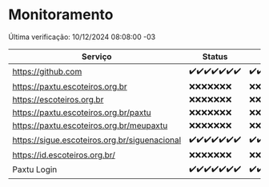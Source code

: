 # Monitoramento

Última verificação: 10/12/2024 08:08:00 -03

|Serviço|Status|Últimas 24h|
|---|---|---|
|https://github.com|<span title="2024-12-03: OK=23">✔️</span><span title="2024-12-04: OK=23">✔️</span><span title="2024-12-05: OK=23">✔️</span><span title="2024-12-06: OK=23">✔️</span><span title="2024-12-07: OK=23">✔️</span><span title="2024-12-08: OK=23">✔️</span><span title="2024-12-09: OK=10">✔️</span>|<span title="09/12/2024 08:08:00 -03 : 200">✔️</span><span title="09/12/2024 09:17:00 -03 : 200">✔️</span><span title="09/12/2024 10:21:00 -03 : 200">✔️</span><span title="09/12/2024 11:08:00 -03 : 200">✔️</span><span title="09/12/2024 12:09:00 -03 : 200">✔️</span><span title="09/12/2024 13:11:00 -03 : 200">✔️</span><span title="09/12/2024 14:08:00 -03 : 200">✔️</span><span title="09/12/2024 15:12:00 -03 : 200">✔️</span><span title="09/12/2024 16:07:00 -03 : 200">✔️</span><span title="09/12/2024 17:10:00 -03 : 200">✔️</span><span title="09/12/2024 18:08:00 -03 : 200">✔️</span><span title="09/12/2024 19:08:00 -03 : 200">✔️</span><span title="09/12/2024 20:08:00 -03 : 200">✔️</span><span title="09/12/2024 21:44:00 -03 : 200">✔️</span><span title="09/12/2024 23:23:00 -03 : 200">✔️</span><span title="10/12/2024 00:29:00 -03 : 200">✔️</span><span title="10/12/2024 01:11:00 -03 : 200">✔️</span><span title="10/12/2024 02:09:00 -03 : 200">✔️</span><span title="10/12/2024 03:13:00 -03 : 200">✔️</span><span title="10/12/2024 04:09:00 -03 : 200">✔️</span><span title="10/12/2024 05:12:00 -03 : 200">✔️</span><span title="10/12/2024 06:10:00 -03 : 200">✔️</span><span title="10/12/2024 07:10:00 -03 : 200">✔️</span><span title="10/12/2024 08:08:00 -03 : 200">✔️</span>|
|https://paxtu.escoteiros.org.br|<span title="2024-12-03: Falhas=23">❌</span><span title="2024-12-04: Falhas=23">❌</span><span title="2024-12-05: Falhas=23">❌</span><span title="2024-12-06: Falhas=23">❌</span><span title="2024-12-07: Falhas=23">❌</span><span title="2024-12-08: Falhas=23">❌</span><span title="2024-12-09: Falhas=10">❌</span>|<span title="09/12/2024 08:08:00 -03 : 403">❌</span><span title="09/12/2024 09:17:00 -03 : 403">❌</span><span title="09/12/2024 10:21:00 -03 : 403">❌</span><span title="09/12/2024 11:08:00 -03 : 403">❌</span><span title="09/12/2024 12:09:00 -03 : 403">❌</span><span title="09/12/2024 13:11:00 -03 : 403">❌</span><span title="09/12/2024 14:08:00 -03 : 403">❌</span><span title="09/12/2024 15:12:00 -03 : 403">❌</span><span title="09/12/2024 16:07:00 -03 : 403">❌</span><span title="09/12/2024 17:10:00 -03 : 403">❌</span><span title="09/12/2024 18:08:00 -03 : 403">❌</span><span title="09/12/2024 19:08:00 -03 : 403">❌</span><span title="09/12/2024 20:08:00 -03 : 403">❌</span><span title="09/12/2024 21:44:00 -03 : 403">❌</span><span title="09/12/2024 23:23:00 -03 : 403">❌</span><span title="10/12/2024 00:29:00 -03 : 403">❌</span><span title="10/12/2024 01:11:00 -03 : 403">❌</span><span title="10/12/2024 02:09:00 -03 : 403">❌</span><span title="10/12/2024 03:13:00 -03 : 403">❌</span><span title="10/12/2024 04:09:00 -03 : 403">❌</span><span title="10/12/2024 05:12:00 -03 : 403">❌</span><span title="10/12/2024 06:10:00 -03 : 403">❌</span><span title="10/12/2024 07:10:00 -03 : 403">❌</span><span title="10/12/2024 08:08:00 -03 : 403">❌</span>|
|https://escoteiros.org.br|<span title="2024-12-03: Falhas=23">❌</span><span title="2024-12-04: Falhas=23">❌</span><span title="2024-12-05: Falhas=23">❌</span><span title="2024-12-06: Falhas=23">❌</span><span title="2024-12-07: Falhas=23">❌</span><span title="2024-12-08: Falhas=23">❌</span><span title="2024-12-09: Falhas=10">❌</span>|<span title="09/12/2024 08:08:00 -03 : 403">❌</span><span title="09/12/2024 09:17:00 -03 : 403">❌</span><span title="09/12/2024 10:21:00 -03 : 403">❌</span><span title="09/12/2024 11:08:00 -03 : 403">❌</span><span title="09/12/2024 12:09:00 -03 : 403">❌</span><span title="09/12/2024 13:11:00 -03 : 403">❌</span><span title="09/12/2024 14:08:00 -03 : 403">❌</span><span title="09/12/2024 15:12:00 -03 : 403">❌</span><span title="09/12/2024 16:07:00 -03 : 403">❌</span><span title="09/12/2024 17:10:00 -03 : 403">❌</span><span title="09/12/2024 18:08:00 -03 : 403">❌</span><span title="09/12/2024 19:08:00 -03 : 403">❌</span><span title="09/12/2024 20:08:00 -03 : 403">❌</span><span title="09/12/2024 21:44:00 -03 : 403">❌</span><span title="09/12/2024 23:23:00 -03 : 403">❌</span><span title="10/12/2024 00:29:00 -03 : 403">❌</span><span title="10/12/2024 01:11:00 -03 : 403">❌</span><span title="10/12/2024 02:09:00 -03 : 403">❌</span><span title="10/12/2024 03:13:00 -03 : 403">❌</span><span title="10/12/2024 04:09:00 -03 : 403">❌</span><span title="10/12/2024 05:12:00 -03 : 403">❌</span><span title="10/12/2024 06:10:00 -03 : 403">❌</span><span title="10/12/2024 07:10:00 -03 : 403">❌</span><span title="10/12/2024 08:08:00 -03 : 403">❌</span>|
|https://paxtu.escoteiros.org.br/paxtu|<span title="2024-12-03: Falhas=23">❌</span><span title="2024-12-04: Falhas=23">❌</span><span title="2024-12-05: Falhas=23">❌</span><span title="2024-12-06: Falhas=23">❌</span><span title="2024-12-07: Falhas=23">❌</span><span title="2024-12-08: Falhas=23">❌</span><span title="2024-12-09: Falhas=10">❌</span>|<span title="09/12/2024 08:08:00 -03 : 403">❌</span><span title="09/12/2024 09:17:00 -03 : 403">❌</span><span title="09/12/2024 10:21:00 -03 : 403">❌</span><span title="09/12/2024 11:08:00 -03 : 403">❌</span><span title="09/12/2024 12:09:00 -03 : 403">❌</span><span title="09/12/2024 13:11:00 -03 : 403">❌</span><span title="09/12/2024 14:08:00 -03 : 403">❌</span><span title="09/12/2024 15:12:00 -03 : 403">❌</span><span title="09/12/2024 16:07:00 -03 : 403">❌</span><span title="09/12/2024 17:10:00 -03 : 403">❌</span><span title="09/12/2024 18:08:00 -03 : 403">❌</span><span title="09/12/2024 19:08:00 -03 : 403">❌</span><span title="09/12/2024 20:08:00 -03 : 403">❌</span><span title="09/12/2024 21:44:00 -03 : 403">❌</span><span title="09/12/2024 23:23:00 -03 : 403">❌</span><span title="10/12/2024 00:29:00 -03 : 403">❌</span><span title="10/12/2024 01:11:00 -03 : 403">❌</span><span title="10/12/2024 02:09:00 -03 : 403">❌</span><span title="10/12/2024 03:13:00 -03 : 403">❌</span><span title="10/12/2024 04:09:00 -03 : 403">❌</span><span title="10/12/2024 05:12:00 -03 : 403">❌</span><span title="10/12/2024 06:10:00 -03 : 403">❌</span><span title="10/12/2024 07:10:00 -03 : 403">❌</span><span title="10/12/2024 08:08:00 -03 : 403">❌</span>|
|https://paxtu.escoteiros.org.br/meupaxtu|<span title="2024-12-03: Falhas=23">❌</span><span title="2024-12-04: Falhas=23">❌</span><span title="2024-12-05: Falhas=23">❌</span><span title="2024-12-06: Falhas=23">❌</span><span title="2024-12-07: Falhas=23">❌</span><span title="2024-12-08: Falhas=23">❌</span><span title="2024-12-09: Falhas=10">❌</span>|<span title="09/12/2024 08:08:00 -03 : 403">❌</span><span title="09/12/2024 09:17:00 -03 : 403">❌</span><span title="09/12/2024 10:21:00 -03 : 403">❌</span><span title="09/12/2024 11:08:00 -03 : 403">❌</span><span title="09/12/2024 12:09:00 -03 : 403">❌</span><span title="09/12/2024 13:11:00 -03 : 403">❌</span><span title="09/12/2024 14:08:00 -03 : 403">❌</span><span title="09/12/2024 15:12:00 -03 : 403">❌</span><span title="09/12/2024 16:07:00 -03 : 403">❌</span><span title="09/12/2024 17:10:00 -03 : 403">❌</span><span title="09/12/2024 18:08:00 -03 : 403">❌</span><span title="09/12/2024 19:08:00 -03 : 403">❌</span><span title="09/12/2024 20:08:00 -03 : 403">❌</span><span title="09/12/2024 21:44:00 -03 : 403">❌</span><span title="09/12/2024 23:23:00 -03 : 403">❌</span><span title="10/12/2024 00:29:00 -03 : 403">❌</span><span title="10/12/2024 01:11:00 -03 : 403">❌</span><span title="10/12/2024 02:09:00 -03 : 403">❌</span><span title="10/12/2024 03:13:00 -03 : 403">❌</span><span title="10/12/2024 04:09:00 -03 : 403">❌</span><span title="10/12/2024 05:12:00 -03 : 403">❌</span><span title="10/12/2024 06:10:00 -03 : 403">❌</span><span title="10/12/2024 07:10:00 -03 : 403">❌</span><span title="10/12/2024 08:08:00 -03 : 403">❌</span>|
|https://sigue.escoteiros.org.br/siguenacional|<span title="2024-12-03: OK=23">✔️</span><span title="2024-12-04: OK=23">✔️</span><span title="2024-12-05: OK=23">✔️</span><span title="2024-12-06: OK=23">✔️</span><span title="2024-12-07: OK=23">✔️</span><span title="2024-12-08: OK=23">✔️</span><span title="2024-12-09: OK=10">✔️</span>|<span title="09/12/2024 08:08:00 -03 : 200">✔️</span><span title="09/12/2024 09:17:00 -03 : 200">✔️</span><span title="09/12/2024 10:21:00 -03 : 200">✔️</span><span title="09/12/2024 11:08:00 -03 : 200">✔️</span><span title="09/12/2024 12:09:00 -03 : 200">✔️</span><span title="09/12/2024 13:11:00 -03 : 200">✔️</span><span title="09/12/2024 14:08:00 -03 : 0">❌</span><span title="09/12/2024 15:12:00 -03 : 200">✔️</span><span title="09/12/2024 16:07:00 -03 : 200">✔️</span><span title="09/12/2024 17:10:00 -03 : 200">✔️</span><span title="09/12/2024 18:08:00 -03 : 200">✔️</span><span title="09/12/2024 19:08:00 -03 : 200">✔️</span><span title="09/12/2024 20:08:00 -03 : 0">❌</span><span title="09/12/2024 21:44:00 -03 : 200">✔️</span><span title="09/12/2024 23:23:00 -03 : 200">✔️</span><span title="10/12/2024 00:29:00 -03 : 200">✔️</span><span title="10/12/2024 01:11:00 -03 : 200">✔️</span><span title="10/12/2024 02:09:00 -03 : 200">✔️</span><span title="10/12/2024 03:13:00 -03 : 200">✔️</span><span title="10/12/2024 04:09:00 -03 : 200">✔️</span><span title="10/12/2024 05:12:00 -03 : 200">✔️</span><span title="10/12/2024 06:10:00 -03 : 200">✔️</span><span title="10/12/2024 07:10:00 -03 : 200">✔️</span><span title="10/12/2024 08:08:00 -03 : 200">✔️</span>|
|https://id.escoteiros.org.br/|<span title="2024-12-03: Falhas=23">❌</span><span title="2024-12-04: Falhas=23">❌</span><span title="2024-12-05: Falhas=23">❌</span><span title="2024-12-06: Falhas=23">❌</span><span title="2024-12-07: Falhas=23">❌</span><span title="2024-12-08: Falhas=23">❌</span><span title="2024-12-09: Falhas=10">❌</span>|<span title="09/12/2024 08:08:00 -03 : 403">❌</span><span title="09/12/2024 09:17:00 -03 : 403">❌</span><span title="09/12/2024 10:21:00 -03 : 403">❌</span><span title="09/12/2024 11:08:00 -03 : 403">❌</span><span title="09/12/2024 12:09:00 -03 : 403">❌</span><span title="09/12/2024 13:11:00 -03 : 403">❌</span><span title="09/12/2024 14:08:00 -03 : 403">❌</span><span title="09/12/2024 15:12:00 -03 : 403">❌</span><span title="09/12/2024 16:07:00 -03 : 403">❌</span><span title="09/12/2024 17:10:00 -03 : 403">❌</span><span title="09/12/2024 18:08:00 -03 : 403">❌</span><span title="09/12/2024 19:08:00 -03 : 403">❌</span><span title="09/12/2024 20:08:00 -03 : 403">❌</span><span title="09/12/2024 21:44:00 -03 : 403">❌</span><span title="09/12/2024 23:23:00 -03 : 403">❌</span><span title="10/12/2024 00:29:00 -03 : 403">❌</span><span title="10/12/2024 01:11:00 -03 : 403">❌</span><span title="10/12/2024 02:09:00 -03 : 403">❌</span><span title="10/12/2024 03:13:00 -03 : 403">❌</span><span title="10/12/2024 04:09:00 -03 : 403">❌</span><span title="10/12/2024 05:12:00 -03 : 403">❌</span><span title="10/12/2024 06:10:00 -03 : 403">❌</span><span title="10/12/2024 07:10:00 -03 : 403">❌</span><span title="10/12/2024 08:08:00 -03 : 403">❌</span>|
|Paxtu Login|<span title="2024-12-03: OK=23">✔️</span><span title="2024-12-04: OK=23">✔️</span><span title="2024-12-05: OK=23">✔️</span><span title="2024-12-06: OK=23">✔️</span><span title="2024-12-07: OK=23">✔️</span><span title="2024-12-08: OK=23">✔️</span><span title="2024-12-09: OK=10">✔️</span>|<span title="09/12/2024 08:08:00 -03 : 200">✔️</span><span title="09/12/2024 09:17:00 -03 : 200">✔️</span><span title="09/12/2024 10:21:00 -03 : 200">✔️</span><span title="09/12/2024 11:08:00 -03 : 200">✔️</span><span title="09/12/2024 12:09:00 -03 : 200">✔️</span><span title="09/12/2024 13:11:00 -03 : 200">✔️</span><span title="09/12/2024 14:08:00 -03 : 200">✔️</span><span title="09/12/2024 15:12:00 -03 : 200">✔️</span><span title="09/12/2024 16:07:00 -03 : 200">✔️</span><span title="09/12/2024 17:10:00 -03 : 200">✔️</span><span title="09/12/2024 18:08:00 -03 : 200">✔️</span><span title="09/12/2024 19:08:00 -03 : 200">✔️</span><span title="09/12/2024 20:08:00 -03 : 504">❌</span><span title="09/12/2024 21:44:00 -03 : 200">✔️</span><span title="09/12/2024 23:23:00 -03 : 200">✔️</span><span title="10/12/2024 00:29:00 -03 : 200">✔️</span><span title="10/12/2024 01:11:00 -03 : 200">✔️</span><span title="10/12/2024 02:09:00 -03 : 200">✔️</span><span title="10/12/2024 03:13:00 -03 : 200">✔️</span><span title="10/12/2024 04:09:00 -03 : 200">✔️</span><span title="10/12/2024 05:12:00 -03 : 200">✔️</span><span title="10/12/2024 06:10:00 -03 : 200">✔️</span><span title="10/12/2024 07:10:00 -03 : 200">✔️</span><span title="10/12/2024 08:08:00 -03 : 200">✔️</span>|
